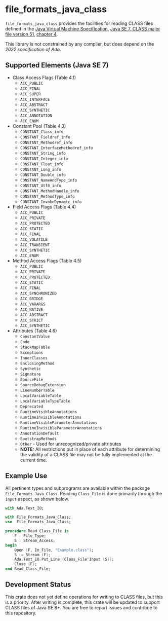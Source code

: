 file_formats_java_class
=======================

`file_formats_java_class` provides the facilities for reading CLASS files defined
in the [Java Virtual Machine Specification](https://docs.oracle.com/javase/specs/),
[Java SE 7, CLASS major file version 51](https://docs.oracle.com/javase/specs/jvms/se7/html/index.html),
[chapter 4](https://docs.oracle.com/javase/specs/jvms/se7/html/jvms-4.html).

This library is not constrained by any compiler, but does depend on the *2022
specification of Ada*.

Supported Elements (Java SE 7)
------------------------------

- Class Access Flags (Table 4.1)
  - `ACC_PUBLIC`
  - `ACC_FINAL`
  - `ACC_SUPER`
  - `ACC_INTERFACE`
  - `ACC_ABSTRACT`
  - `ACC_SYNTHETIC`
  - `ACC_ANNOTATION`
  - `ACC_ENUM`
- Constant Pool (Table 4.3)
  - `CONSTANT_Class_info`
  - `CONSTANT_Fieldref_info`
  - `CONSTANT_Methodref_info`
  - `CONSTANT_InterfaceMethodref_info`
  - `CONSTANT_String_info`
  - `CONSTANT_Integer_info`
  - `CONSTANT_Float_info`
  - `CONSTANT_Long_info`
  - `CONSTANT_Double_info`
  - `CONSTANT_NameAndType_info`
  - `CONSTANT_Utf8_info`
  - `CONSTANT_MethodHandle_info`
  - `CONSTANT_MethodType_info`
  - `CONSTANT_InvokeDynamic_info`
- Field Access Flags (Table 4.4)
  - `ACC_PUBLIC`
  - `ACC_PRIVATE`
  - `ACC_PROTECTED`
  - `ACC_STATIC`
  - `ACC_FINAL`
  - `ACC_VOLATILE`
  - `ACC_TRANSIENT`
  - `ACC_SYNTHETIC`
  - `ACC_ENUM`
- Method Access Flags (Table 4.5)
  - `ACC_PUBLIC`
  - `ACC_PRIVATE`
  - `ACC_PROTECTED`
  - `ACC_STATIC`
  - `ACC_FINAL`
  - `ACC_SYNCHRONIZED`
  - `ACC_BRIDGE`
  - `ACC_VARARGS`
  - `ACC_NATIVE`
  - `ACC_ABSTRACT`
  - `ACC_STRICT`
  - `ACC_SYNTHETIC`
- Attributes (Table 4.6)
  - `ConstantValue`
  - `Code`
  - `StackMapTable`
  - `Exceptions`
  - `InnerClasses`
  - `EnclosingMethod`
  - `Synthetic`
  - `Signature`
  - `SourceFile`
  - `SourceDebugExtension`
  - `LineNumberTable`
  - `LocalVariableTable`
  - `LocalVariableTypeTable`
  - `Deprecated`
  - `RuntimeVisibleAnnotations`
  - `RuntimeInvisibleAnnotations`
  - `RuntimeVisibleParameterAnnotations`
  - `RuntimeInvisibleParameterAnnotations`
  - `AnnotationDefault`
  - `BootstrapMethods`
  - `Other` - Used for unrecognized/private attributes
  - **NOTE:** All restrictions put in place of each attribute for determining the validity of a CLASS file may not be fully implemented at the current time.

Example Use
-----------

All pertinent types and subprograms are available within the package
`File_Formats_Java_Class`. Reading `Class_File` is done primarily through the `Input` aspect,
as shown below.

```ada
with Ada.Text_IO;

with File_Formats_Java_Class;
use  File_Formats_Java_Class;

procedure Read_Class_File is
    F : File_Type;
    S : Stream_Access;
begin
    Open (F, In_File, "Example.class");
    S := Stream (F);
    Ada.Text_IO.Put_Line (Class_File'Input (S));
    Close (F);
end Read_Class_File;
```

Development Status
------------------

This crate does not yet define operations for writing to CLASS files, but this is a priority.
After writing is complete, this crate will be updated to support CLASS files of Java SE 8+.
You are free to report issues and contribue to this repository.
